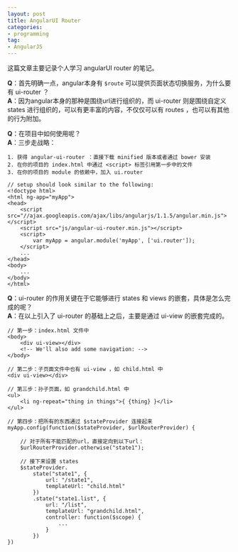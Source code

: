 ```yaml
---
layout: post
title: AngularUI Router
categories:
- programming
tag:
- AngularJS
---
```


这篇文章主要记录个人学习 angularUI router 的笔记。

**Q**：首先明确一点，angular本身有 `$route` 可以提供页面状态切换服务，为什么要有 ui-router ？  
**A**：因为angular本身的那种是围绕url进行组织的，而 ui-router 则是围绕自定义 states 进行组织的，可以有更丰富的内容，不仅仅可以有 routes ，也可以有其他的行为附加。

**Q**：在项目中如何使用呢？   
**A**：三步走战略：

	1. 获得 angular-ui-router ：直接下载 minified 版本或者通过 bower 安装
	2. 在你的项目的 index.html 中通过 <script> 标签引用第一步中的文件
	3. 在你的项目的 module 的依赖中，加入 ui.router

	// setup should look similar to the following:
	<!doctype html>
	<html ng-app="myApp">
	<head>
    	<script src="//ajax.googleapis.com/ajax/libs/angularjs/1.1.5/angular.min.js"></script>
    	<script src="js/angular-ui-router.min.js"></script>
    	<script>
        	var myApp = angular.module('myApp', ['ui.router']);
    	</script>
    	...
	</head>
	<body>
	    ...
	</body>
	</html>	

**Q**：ui-router 的作用关键在于它能够进行 states 和 views 的嵌套，具体是怎么完成的呢？    
**A**：在以上引入了 ui-router 的基础上之后，主要是通过 ui-view 的嵌套完成的。

	// 第一步：index.html 文件中
	<body>
    	<div ui-view></div>
    	<!-- We'll also add some navigation: -->
	</body>

	// 第二步：子页面文件中也有 ui-view ，如 child.html 中
	<div ui-view></div>

	// 第三步：孙子页面，如 grandchild.html 中
	<ul>
		<li ng-repeat="thing in things">{ {thing} }</li>
	</ul>

	// 第四步：把所有的东西通过 $stateProvider 连接起来
	myApp.config(function($stateProvider, $urlRouterProvider) {

		// 对于所有不能匹配的url，直接定向到以下url：
		$urlRouterProvider.otherwise("state1");

		// 接下来设置 states
		$stateProvider.
			state("state1", {
				url: "/state1",
				templateUrl: "child.html"
			})
			.state("state1.list", {
				url: "/list",
				templateUrl: "grandchild.html", 
				controller: function($scope) {
					...
				}
			})
	})
